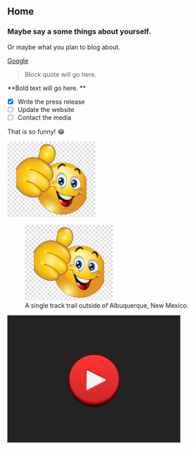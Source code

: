 ## Home

### Maybe say a some things about yourself.

Or maybe what you plan to blog about.

[Google](https://www.google.com)

> Block quote will go here.

**Bold text will go here. **

- [x] Write the press release
- [ ] Update the website
- [ ] Contact the media

That is so funny! :joy:

<img src="/images/myimage.png" alt="drawing" width="200"/>

<figure>
    <img src="/images/myimage.png" width="200"
         alt="Albuquerque, New Mexico">
    <figcaption>A single track trail outside of Albuquerque, New Mexico.</figcaption>
</figure>

[![Image alt text](/images/youtube-play.jpg)](https://www.youtube.com/watch?v=GV1BKcgBr18)
